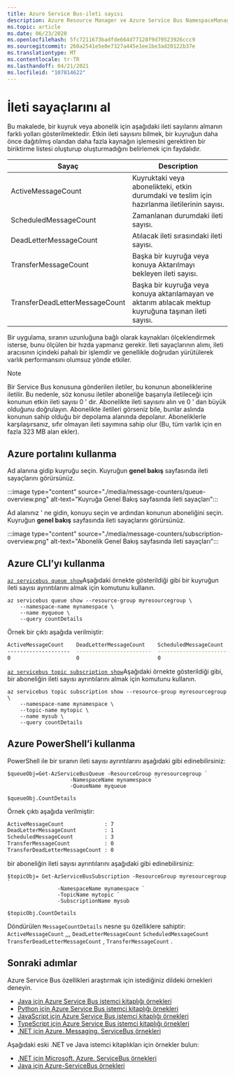```yaml
---
title: Azure Service Bus-ileti sayısı
description: Azure Resource Manager ve Azure Service Bus NamespaceManager API 'Leri kullanarak kuyruklarda ve aboneliklerde tutulan ileti sayısını alın.
ms.topic: article
ms.date: 06/23/2020
ms.openlocfilehash: 5fc7211673badfde664d77128f9d79523926ccc9
ms.sourcegitcommit: 260a2541e5e0e7327a445e1ee1be3ad20122b37e
ms.translationtype: MT
ms.contentlocale: tr-TR
ms.lasthandoff: 04/21/2021
ms.locfileid: "107814622"
---
```

# <a name="get-message-counters"></a>İleti sayaçlarını al
Bu makalede, bir kuyruk veya abonelik için aşağıdaki ileti sayılarını almanın farklı yolları gösterilmektedir. Etkin ileti sayısını bilmek, bir kuyruğun daha önce dağıtılmış olandan daha fazla kaynağın işlemesini gerektiren bir biriktirme listesi oluşturup oluşturmadığını belirlemek için faydalıdır. 

| Sayaç | Description |
| ----- | ---------- | 
| ActiveMessageCount | Kuyruktaki veya abonelikteki, etkin durumdaki ve teslim için hazırlanma iletilerinin sayısı. |
| ScheduledMessageCount | Zamanlanan durumdaki ileti sayısı. |
| DeadLetterMessageCount | Atılacak ileti sırasındaki ileti sayısı. |
| TransferMessageCount | Başka bir kuyruğa veya konuya Aktarılmayı bekleyen ileti sayısı. |
| TransferDeadLetterMessageCount | Başka bir kuyruğa veya konuya aktarılamayan ve aktarım atılacak mektup kuyruğuna taşınan ileti sayısı. |

Bir uygulama, sıranın uzunluğuna bağlı olarak kaynakları ölçeklendirmek isterse, bunu ölçülen bir hızda yapmanız gerekir. İleti sayaçlarının alımı, ileti aracısının içindeki pahalı bir işlemdir ve genellikle doğrudan yürütülerek varlık performansını olumsuz yönde etkiler.

> [!NOTE]
> Bir Service Bus konusuna gönderilen iletiler, bu konunun aboneliklerine iletilir. Bu nedenle, söz konusu iletiler aboneliğe başarıyla iletileceği için konunun etkin ileti sayısı 0 ' dır. Abonelikte ileti sayısını alın ve 0 ' dan büyük olduğunu doğrulayın. Abonelikte iletileri görseniz bile, bunlar aslında konunun sahip olduğu bir depolama alanında depolanır. Aboneliklerle karşılaşırsanız, sıfır olmayan ileti sayımına sahip olur (Bu, tüm varlık için en fazla 323 MB alan ekler).


## <a name="using-azure-portal"></a>Azure portalını kullanma
Ad alanına gidip kuyruğu seçin. Kuyruğun **genel bakış** sayfasında ileti sayaçlarını görürsünüz.

:::image type="content" source="./media/message-counters/queue-overview.png" alt-text="Kuyruğa Genel Bakış sayfasında ileti sayaçları":::

Ad alanınız ' ne gidin, konuyu seçin ve ardından konunun aboneliğini seçin. Kuyruğun **genel bakış** sayfasında ileti sayaçlarını görürsünüz.

:::image type="content" source="./media/message-counters/subscription-overview.png" alt-text="Abonelik Genel Bakış sayfasında ileti sayaçları":::

## <a name="using-azure-cli"></a>Azure CLI’yı kullanma
[`az servicebus queue show`](/cli/azure/servicebus/queue#az_servicebus_queue_show)Aşağıdaki örnekte gösterildiği gibi bir kuyruğun ileti sayısı ayrıntılarını almak için komutunu kullanın. 

```azurecli-interactive
az servicebus queue show --resource-group myresourcegroup \
    --namespace-name mynamespace \
    --name myqueue \
    --query countDetails
```

Örnek bir çıktı aşağıda verilmiştir:

```bash
ActiveMessageCount    DeadLetterMessageCount    ScheduledMessageCount    TransferMessageCount    TransferDeadLetterMessageCount
--------------------  ------------------------  -----------------------  ----------------------  --------------------------------
0                     0                         0                        0                       0
```

[`az servicebus topic subscription show`](/cli/azure/servicebus/topic/subscription#az_servicebus_topic_subscription_show)Aşağıdaki örnekte gösterildiği gibi, bir aboneliğin ileti sayısı ayrıntılarını almak için komutunu kullanın. 

```azurecli-interactive
az servicebus topic subscription show --resource-group myresourcegroup \
    --namespace-name mynamespace \
    --topic-name mytopic \
    --name mysub \
    --query countDetails
```

## <a name="using-azure-powershell"></a>Azure PowerShell’i kullanma
PowerShell ile bir sıranın ileti sayısı ayrıntılarını aşağıdaki gibi edinebilirsiniz:

```azurepowershell-interactive
$queueObj=Get-AzServiceBusQueue -ResourceGroup myresourcegroup `
                    -NamespaceName mynamespace `
                    -QueueName myqueue 

$queueObj.CountDetails
```

Örnek çıktı aşağıda verilmiştir:

```bash
ActiveMessageCount             : 7
DeadLetterMessageCount         : 1
ScheduledMessageCount          : 3
TransferMessageCount           : 0
TransferDeadLetterMessageCount : 0
```

bir aboneliğin ileti sayısı ayrıntılarını aşağıdaki gibi edinebilirsiniz:

```azurepowershell-interactive
$topicObj= Get-AzServiceBusSubscription -ResourceGroup myresourcegroup `
                -NamespaceName mynamespace `
                -TopicName mytopic `
                -SubscriptionName mysub

$topicObj.CountDetails
```

Döndürülen `MessageCountDetails` nesne şu özelliklere sahiptir: `ActiveMessageCount` ,,, `DeadLetterMessageCount` `ScheduledMessageCount` `TransferDeadLetterMessageCount` , `TransferMessageCount` . 

## <a name="next-steps"></a>Sonraki adımlar

Azure Service Bus özellikleri araştırmak için istediğiniz dildeki örnekleri deneyin. 

- [Java için Azure Service Bus istemci kitaplığı örnekleri](/samples/azure/azure-sdk-for-java/servicebus-samples/)
- [Python için Azure Service Bus istemci kitaplığı örnekleri](/samples/azure/azure-sdk-for-python/servicebus-samples/)
- [JavaScript için Azure Service Bus istemci kitaplığı örnekleri](/samples/azure/azure-sdk-for-js/service-bus-javascript/)
- [TypeScript için Azure Service Bus istemci kitaplığı örnekleri](/samples/azure/azure-sdk-for-js/service-bus-typescript/)
- [.NET için Azure. Messaging. ServiceBus örnekleri](/samples/azure/azure-sdk-for-net/azuremessagingservicebus-samples/)

Aşağıdaki eski .NET ve Java istemci kitaplıkları için örnekler bulun:
- [.NET için Microsoft. Azure. ServiceBus örnekleri](https://github.com/Azure/azure-service-bus/tree/master/samples/DotNet/Microsoft.Azure.ServiceBus/)
- [Java için Azure-ServiceBus örnekleri](https://github.com/Azure/azure-service-bus/tree/master/samples/Java/azure-servicebus/MessageBrowse)
